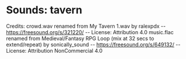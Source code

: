 # Sounds: tavern

Credits:
crowd.wav renamed from My Tavern 1.wav by ralexpdx -- https://freesound.org/s/321220/ -- License: Attribution 4.0
music.flac renamed from Medieval/Fantasy RPG Loop (mix at 32 secs to extend/repeat) by sonically_sound -- https://freesound.org/s/649132/ -- License: Attribution NonCommercial 4.0
